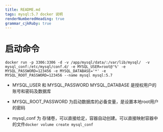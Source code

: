 ```yaml
---
title: README.md
tags: mysql:5.7 docker 说明
renderNumberedHeading: true
grammar_cjkRuby: true
---
```


#  启动命令
`docker run -p 3306:3306 -d -v /app/mysql/data/:/var/lib/mysql/  -v mysql_conf:/etc/mysql/conf.d/ -e MYSQL_USER=root@'%' -e MYSQL_PASSWORD=123456 -e MYSQL_DATABASE='*' -e MYSQL_ROOT_PASSWORD=123456 --name mysql mysql:5.7 
`
+ MYSQL_USER 和 MYSQL_PASSWORD  MYSQL_DATABASE 是授权用户的账号和密码及数据库
+ MYSQL_ROOT_PASSWORD 为启动数据库的必备变量，是设置本地root用户的密码

+ mysql_conf 为 存储卷，可以直接给定，容器自动创建。可以直接映射容器中的文件`docker volume create mysql_conf`
